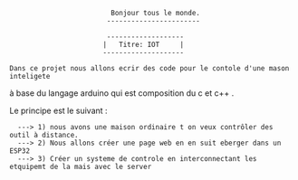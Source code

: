                              Bonjour tous le monde.
                            -----------------------
      
                            -------------------
                           |   Titre: IOT     |
                           --------------------

    Dans ce projet nous allons ecrir des code pour le contole d'une mason inteligete 
à base du langage arduino qui est composition du c et c++ .

   Le principe est le suivant :
    
      ---> 1) nous avons une maison ordinaire t on veux contrôler des outil à distance.
      ---> 2) Nous allons créer une page web en en suit eberger dans un ESP32
      ---> 3) Créer un systeme de controle en interconnectant les etquipemt de la mais avec le server
   
